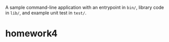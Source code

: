 A sample command-line application with an entrypoint in `bin/`, library code
in `lib/`, and example unit test in `test/`.
# homework4
